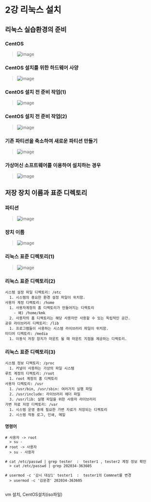 # 2강 리눅스 설치

## 리눅스 실습환경의 준비

### CentOS
> ![image](https://user-images.githubusercontent.com/17442343/131209837-e2fa85f7-abcf-41bf-a806-399e85922665.png)

### CentOS 설치를 위한 하드웨어 사양
> ![image](https://user-images.githubusercontent.com/17442343/131209850-89a6dc24-eaed-4f73-91e9-a50268a2230a.png)

### CentOS 설치 전 준비 작업(1)
> ![image](https://user-images.githubusercontent.com/17442343/131209963-3ab596ae-956d-49f8-8306-aeeff1796dae.png)

### CentOS 설치 전 준비 작업(2)
> ![image](https://user-images.githubusercontent.com/17442343/131210012-f44e5565-b449-4ac1-bae3-2c013ac70ad1.png)

### 기존 파티션을 축소하여 새로운 파티션 만들기
> ![image](https://user-images.githubusercontent.com/17442343/131211026-fcfee1ec-874e-4d76-8b5e-734f3db9906d.png)

### 가상머신 소프트웨어를 이용하여 설치하는 경우
> ![image](https://user-images.githubusercontent.com/17442343/131211046-774e87e8-549b-455e-9672-2bba2738296b.png)

## 저장 장치 이름과 표준 디렉토리

### 파티션
> ![image](https://user-images.githubusercontent.com/17442343/131211139-8a1774b2-ca9a-4f0b-8c01-938ef23c20e8.png)

### 장치 이름
> ![image](https://user-images.githubusercontent.com/17442343/131211171-7005b25e-0781-4a98-83f8-42ccb6801c5c.png)

### 리눅스 표준 디렉토리(1)
> ![image](https://user-images.githubusercontent.com/17442343/131211258-fba857fd-abf3-45f3-909f-6c18dfe76a33.png)

### 리눅스 표준 디렉토리(2)
```
시스템 설정 파일 디렉토리: /etc
  1. 시스템의 중요한 환경 설정 파일이 위치함.
사용자 계정 디렉토리: /home
  1. 사용자계정의 홈 디렉토리가 만들어지는 디렉토리
    - 예) /home/kmk
  2. 사용자의 홈 디렉토리는 해당 사용자만 사용할 수 있는 독립적인 공간.
공유 라이브러리 디렉토리: /lib
  1. 프로그램들이 사용하는 시스템 라이브러리 파일이 위치함.
미디어 디렉토리: /media
  1. 이동식 저장 장치가 마운트 될 때 마운트 지점을 제공하는 디렉토리.
```

### 리눅스 표준 디렉토리(3)
```
시스템 정보 디렉토리: /proc
  1. 커널이 사용하는 가상의 파일 시스템
루트 계정의 디렉토리: /root
  1. root 계정의 홈 디렉토리
사용자 디렉토리: /usr
  1. /usr/bin, /usr/sbin: 여러가지 실행 파일
  2. /usr/include: 라이브러리 헤더 파일
  3. /usr/lib: 실행 파일을 위한 사용자 라이브러리
가변 자료 저장 디렉토리: /var
  1. 시스템 운영 중에 필요한 가변 자료가 저장되는 디렉토리
  2. 시스템 작동 로그, 인쇄, 메일
```

#### 명령어
```
# 사용자 -> root 
  > su -
# root -> 사용자
  > su - 사용자

# cat /etc/passwd | grep tester  :  tester1 , tester2 계정 정보 확인
  > cat /etc/passwd | grep 202034-363605

# usermod -c '감시 대상1' tester1  :  tester1의 Commnet를 변경
  > usermod -c '김문경' 202034-363605


```

vm 설치, CentOS설치(iso파일)
